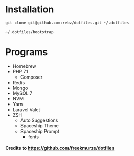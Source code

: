# Installation

`git clone git@github.com:rebz/dotfiles.git ~/.dotfiles`

`~/.dotfiles/bootstrap`

# Programs

- Homebrew
- PHP 7.1
    - Composer
- Redis
- Mongo
- MySQL 7
- NVM
- Yarn
- Laravel Valet
- ZSH
    - Auto Suggestions
    - Spaceship Theme
    - Spaceship Prompt
        - fonts
    
#### Credits to https://github.com/freekmurze/dotfiles